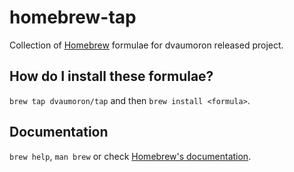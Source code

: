 # homebrew-tap

Collection of [Homebrew](https://brew.sh/) formulae for dvaumoron released project.

## How do I install these formulae?

`brew tap dvaumoron/tap` and then `brew install <formula>`.

## Documentation

`brew help`, `man brew` or check [Homebrew's documentation](https://docs.brew.sh).
